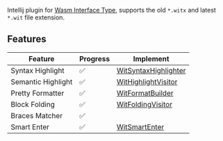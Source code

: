 <!-- Plugin description -->


Intellij plugin for [Wasm Interface Type](https://github.com/WebAssembly/component-model/blob/main/design/mvp/WIT.md), supports the old `*.witx` and latest `*.wit` file extension.

## Features

| Feature            | Progress | Implement                                                                                                                                                |
|--------------------|----------|----------------------------------------------------------------------------------------------------------------------------------------------------------|
| Syntax Highlight   | ✅        | [WitSyntaxHighlighter](https://github.com/oovm/WIT-Intellij/blob/main/src/main/kotlin/com/github/bytecodealliance/ide/highlight/WitSyntaxHighlighter.kt) |
| Semantic Highlight | ✅        | [WitHighlightVisitor](https://github.com/oovm/WIT-Intellij/blob/main/src/main/kotlin/com/github/bytecodealliance/ide/highlight/WitHighlightVisitor.kt)   |
| Pretty Formatter   | ✅        | [WitFormatBuilder](https://github.com/oovm/WIT-Intellij/blob/main/src/main/kotlin/com/github/bytecodealliance/ide/formatter/WitFormatBuilder.kt)                                                                                                                                 |
| Block Folding      | ✅        | [WitFoldingVisitor](https://github.com/oovm/WIT-Intellij/blob/main/src/main/kotlin/com/github/bytecodealliance/ide/matcher/WitFoldingVisitor.kt)                                                                                                                                   |
| Braces Matcher     | ✅        |                                                                                                                                                          |
| Smart Enter        | ✅        | [WitSmartEnter]()                                                                                                                                        |


<!-- Plugin description end -->